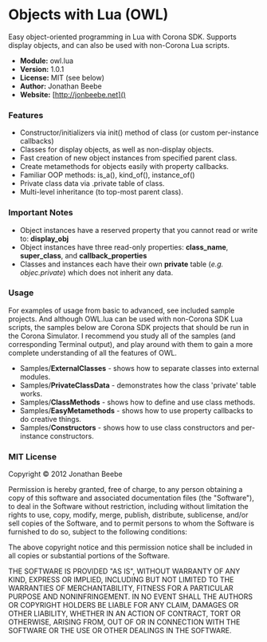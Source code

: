 Objects with Lua (OWL)
======================

Easy object-oriented programming in Lua with Corona SDK. Supports display objects, and can also be used with non-Corona Lua scripts.

* **Module:** owl.lua
* **Version:** 1.0.1
* **License:** MIT (see below)
* **Author:** Jonathan Beebe
* **Website:** [http://jonbeebe.net]()


### Features

* Constructor/initializers via init() method of class (or custom per-instance callbacks)
* Classes for display objects, as well as non-display objects.
* Fast creation of new object instances from specified parent class.
* Create metamethods for objects easily with property callbacks.
* Familiar OOP methods: is_a(), kind_of(), instance_of()
* Private class data via .private table of class.
* Multi-level inheritance (to top-most parent class).


### Important Notes

* Object instances have a reserved property that you cannot read or write to: **display_obj**
* Object instances have three read-only properties: **class_name**, **super_class**, and **callback_properties**
* Classes and instances each have their own **private** table (*e.g. objec.private*) which does not inherit any data.


### Usage

For examples of usage from basic to advanced, see included sample projects. And although OWL.lua can be used with non-Corona SDK Lua scripts, the samples below are Corona SDK projects that should be run in the Corona Simulator. I recommend you study all of the samples (and corresponding Terminal output), and play around with them to gain a more complete understanding of all the features of OWL.

* Samples/**ExternalClasses** - shows how to separate classes into external modules.
* Samples/**PrivateClassData** - demonstrates how the class 'private' table works.
* Samples/**ClassMethods** - shows how to define and use class methods.
* Samples/**EasyMetamethods** - shows how to use property callbacks to do creative things.
* Samples/**Constructors** - shows how to use class constructors and per-instance constructors.


### MIT License

Copyright &copy; 2012 Jonathan Beebe

Permission is hereby granted, free of charge, to any person obtaining a copy of this software and associated documentation files (the "Software"), to deal in the Software without restriction, including without limitation the rights to use, copy, modify, merge, publish, distribute, sublicense, and/or sell copies of the Software, and to permit persons to whom the Software is furnished to do so, subject to the following conditions:

The above copyright notice and this permission notice shall be included in all copies or substantial portions of the Software.

THE SOFTWARE IS PROVIDED "AS IS", WITHOUT WARRANTY OF ANY KIND, EXPRESS OR IMPLIED, INCLUDING BUT NOT LIMITED TO THE WARRANTIES OF MERCHANTABILITY, FITNESS FOR A PARTICULAR PURPOSE AND NONINFRINGEMENT. IN NO EVENT SHALL THE AUTHORS OR COPYRIGHT HOLDERS BE LIABLE FOR ANY CLAIM, DAMAGES OR OTHER LIABILITY, WHETHER IN AN ACTION OF CONTRACT, TORT OR OTHERWISE, ARISING FROM, OUT OF OR IN CONNECTION WITH THE SOFTWARE OR THE USE OR OTHER DEALINGS IN THE SOFTWARE.